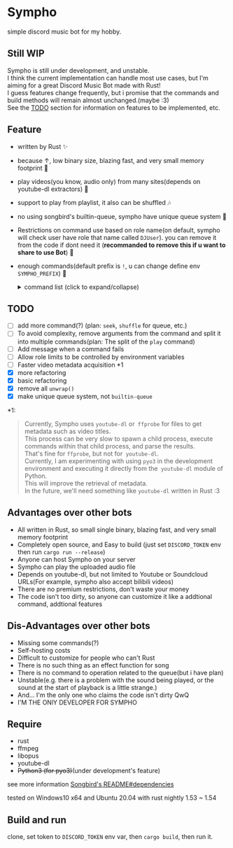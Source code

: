 Sympho
===

simple discord music bot for my hobby.</br>

## Still WIP
Sympho is still under development, and unstable.</br>
I think the current implementation can handle most use cases, but I'm aiming for a great Discord Music Bot made with Rust!</br>
I guess features change frequently, but i promise that the commands and build methods will remain almost unchanged.(maybe :3)</br>
See the [TODO](#todo) section for information on features to be implemented, etc.</br>

## Feature

- written by Rust ✨
- because ↑, low binary size, blazing fast, and very small memory footprint 🚀
- play videos(you know, audio only) from many sites(depends on youtube-dl extractors) 🎥
- support to play from playlist, it also can be shuffled 🎶
- no using songbird's builtin-queue, sympho have unique queue system 💪
- Restrictions on command use based on role name(on default, sympho will check user have role that name called `DJUser`). you can remove it from the code if dont need it (**recommanded to remove this if u want to share to use Bot**) 👷
- enough commands(default prefix is `!`, u can change define env `SYMPHO_PREFIX`) 📌</br>
  <details>
    <summary>command list (click to expand/collapse)</summary>

    - `help Option<command name>` :</br>Show the command list, or if set command name on arg, show the command description.

    - `join` :</br>Join the VC channel with the user who called join command.(and if bot not playing the music on other channel)

    - `leave` :</br>Leave from the current channel.

    - `play <url>, <some keywords>, play with file upload` :</br>
      Start to play music. supported some site, support playlist, and file upload.</br>
      if passed playlist url and passed it with "shuffle" or "random" as last argments, playlist queue will be shuffled.

    - `stop` :</br>Stop to the music currently playing(if there) and queue will be empty.

    - `volume` :</br>Set the music volume. range is 0.0 ~ 100.0.

    - `pause` :</br>Pause the music currently playing.

    - `resume` :</br>Resume the music currently playing.

    - `skip` :</br>Skip the music currently playing or specified number of songs from the queue.

    - `loop <on/off>` :</br>Enable/Disable loop the current playing song.

    - `current` :</br>Shows the info of the music currently playing.

    - `queue` :</br>Shows a list of songs in the queue. index is 0 first.
  </details>

## TODO

- [ ] add more command(?) (plan: `seek`, `shuffle` for queue, etc.)
- [ ] To avoid complexity, remove arguments from the command and split it into multiple commands(plan: The split of the `play` command)
- [ ] Add message when a command fails
- [ ] Allow role limits to be controlled by environment variables
- [ ] Faster video metadata acquisition *1
- [x] more refactoring
- [x] basic refactoring
- [x] remove all `unwrap()`
- [x] make unique queue system, not `builtin-queue`

*1:
> Currently, Sympho uses `youtube-dl` or` ffprobe` for files to get metadata such as video titles.</br>
This process can be very slow to spawn a child process, execute commands within that child process, and parse the results.</br>
That's fine for `ffprobe`, but not for` youtube-dl`.</br>
Currently, I am experimenting with using `pyo3` in the development environment and executing it directly from the` youtube-dl` module of Python.</br>
This will improve the retrieval of metadata.</br>
In the future, we'll need something like `youtube-dl` written in Rust :3</br>

## Advantages over other bots

- All written in Rust, so small single binary, blazing fast, and very small memory footprint
- Completely open source, and Easy to build (just set `DISCORD_TOKEN` env then run `cargo run --release`)
- Anyone can host Sympho on your server
- Sympho can play the uploaded audio file
- Depends on youtube-dl, but not limited to Youtube or Soundcloud URLs(For example, sympho also accept bilibili videos)
- There are no premium restrictions, don't waste your money
- The code isn't too dirty, so anyone can customize it like a addtional command, addtional features

## Dis-Advantages over other bots

- Missing some commands(?)
- Self-hosting costs
- Difficult to customize for people who can't Rust
- There is no such thing as an effect function for song
- There is no command to operation related to the queue(but i have plan)
- Unstable(e.g. there is a problem with the sound being played, or the sound at the start of playback is a little strange.)
- And... I'm the only one who claims the code isn't dirty QwQ
- I'M THE ONlY DEVELOPER FOR SYMPHO

## Require

- rust
- ffmpeg
- libopus
- youtube-dl
- ~~Python3 (for pyo3)~~(under development's feature)

see more information [Songbird's README#dependencies](https://github.com/serenity-rs/songbird#dependencies)

tested on Windows10 x64 and Ubuntu 20.04 with rust nightly 1.53 ~ 1.54

## Build and run

clone, set token to `DISCORD_TOKEN` env var, then `cargo build`, then run it.

